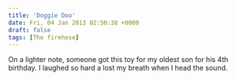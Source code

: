```yaml
---
title: 'Doggie Doo'
date: Fri, 04 Jan 2013 02:50:38 +0000
draft: false
tags: [The firehose]
---
```


On a lighter note, someone got this toy for my oldest son for his 4th birthday. I laughed so hard a lost my breath when I head the sound.